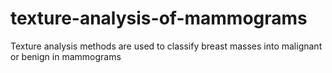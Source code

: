 # texture-analysis-of-mammograms
Texture analysis methods are used to classify breast masses into malignant or benign in mammograms
